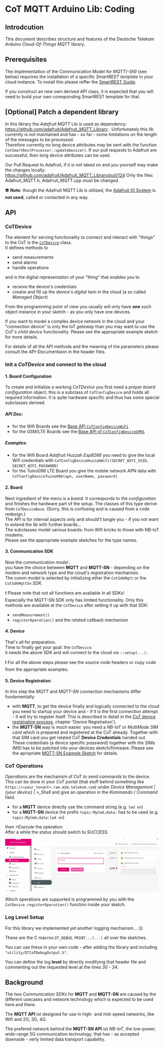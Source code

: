 # CoT MQTT Arduino Lib: Coding

## Introdcution
This document describes structure and features of the Deutsche Telekom *Arduino Cloud-Of-Things MQTT* library.

## Prerequisites
The implementation of the Communication Model for *MQTT(-SN)* (see below) requrires the installation of a specific
*SmartREST template* in your cloud instance. To install this please reffer the 
[SmartREST Guide](./src/cot_sdk/resources/README.md).

If you construct an new own derived API class, it is expected that you will need to
 build your own coresponding SmartREST template for that.

## [Optional] Patch a dependent library
In this library the *Adafruit MQTT* Lib is used as dependency: https://github.com/adafruit/Adafruit_MQTT_Library .
Unfortunately this lib currently is not maintained and has - so far - some limitations on the length of the messages
to be processed.  
Therefore currently no long device attributes may be sent with the function `CotSmartRestProcessor::updateDevice()`.
If our pull requests to Adafruit are successful, then long device attributes can be used.

Our Pull Request to Adafruit, if it is not taked on and you yourself may make the changes locally:
https://github.com/adafruit/Adafruit_MQTT_Library/pull/124
Only the files Adafruit_MQTT.h, Adafruit_MQTT.cpp must be changed.

:alien: **Note**: though the Adafruit MQTT Lib is utilized, the [Adafruit IO System](https://io.adafruit.com/)
is **not used**, called or contacted in any way.

## API
### CoTDevice
The element for serving functionality to connect and interact with "things" to the CoT is the [`CoTDevice`](src/cot_sdk/DTCoTDevice.h) class.  
It defines methods to
* send measurements
* send alarms
* handle operations

and is the digital representation of your "thing" that enables you to
* receive the device's credentials 
* creatw and fill up the device's *digital twin* in the cloud (a so called *Managed Object*)

From the programming point of view you usually will only have **one** such object instance in your sketch - as you 
only have one devices.

If you want to model a complex device network in the cloud and your "connection device" is only the IoT *gateway* 
than you may want to use the CoT's *child device* functionality. Please see the appropriate example sketch for more 
details.

For details of all the API methods and the meaning of the parameters please consult the API-Documentaion in the header 
files.

### Init a *CoTDevice* and connect to the cloud
#### 1. Board Configuration
To create and initialize a working *CoTDevice* you first need a proper *board configuration* object; this is a 
subclass of `CoTConfigDevice` and holds all required information. It is quite hardware specific and thus has some 
special subclasses derived.

##### API Doc:
* for the Wifi Boards see the [Base API `CoTConfigDeviceWiFi`](src/devices/DTCoTDeviceWiFi.h)
* for the GSM/LTE Boards see the [Base API of `CoTConfigDeviceGPRS`](src/devices/DTCoTDeviceGPRS.h)

##### Examples:
* for the Wifi Board *Adafruit Huzzah Esp8266* you need to give the local Wifi credentials with `CoTConfigDeviceHuzzahWifi(SECRET_WIFI_SSID, SECRET_WIFI_PASSWORD)`
* for the *Tuino096* LTE Board you give the mobile network APN data with `CoTConfigDeviceTuino096(apn, userName, password)`

#### 2. Board
Next ingredient of the menu is a *board*. It corresponds to the *configuration* and finishes the hardware part 
of the setup. The classes of this type derive from `CoTDeviceBase`. (Sorry, this is confusing and is caused from a code 
redesign.)  
The API is for internal aspects only and should't tangle you - if you not want to extend the lib with further boards...  
The subclasses model various boards: from Wifi bricks to those with NB-IoT modems.  
Please see the appropriate example sketches for the type names.

#### 3. Communication SDK
Now the *communication  model* :  
you have the choice between **MQTT** and **MQTT-SN** - depending on the modem and network type and the cloud's 
registration mechanism.  
The comm model is selected by initializing ether the `CotSdkMqtt` or the `CotSdkMqttSn` *SDK*.

:heavy_exclamation_mark: Please note that not all functions are available in all SDKs!  
Especially the MQTT-SN SDK only has limited functionality. Only this methods are available at the `CoTDevice` 
after setting it up with that SDK:
* `sendMeasurement()`
* `registerOperation()` and the related callback mechanism

#### 4. Device
That's all for preparation.  
Time to finally get your goal: the `CoTDevice`:  
it needs the above SDK and will connect to the cloud via `::setup(...)`.

:heavy_exclamation_mark: For all the above steps please see the source code headers or copy code from the appropriate 
examples.

#### 5. Device Registration
In this step the *MQTT* and *MQTT-SN* connection mechanisms differ fundamentally:
* with **MQTT**, to get the device finally and logically connected to the cloud you need to startup your device 
and - if it is the first connection attempt - it will try to register itself. This is described in detail in the 
[CoT device registration process](cot_device_registration.md), chapter 'Device Registration').
* the **MQTT-SN** way is much easier: you need a *NB-IoT* or *MultiMode* *SIM card* which is prepared and registered 
at the CoT already. Together with that SIM card you get related CoT **Device Credentials** handed out.  
These credentials (a device specific *password*) together with the SIMs *IMSI* has to be patched into your devices 
sketch/firmware. Please see the apropriate [MQTT-SN Example Sketch](examples/tuino096_nbiot_mqttsn/) for details.

### CoT Operations
*Operations* are the mechanism of CoT to send commands to the device.  
This can be done in your *CoT portal* (that stuff behind something like `https://<your_tenant>.ram.m2m.telekom.com`) 
under *Device Management | {your device} | >_Shell* and give an operation in the *Kommando* / *Command* field.
* for a **MQTT** device directly use the command string (e.g. `led on`)
* for a **MQTT-SN** device the prefix `topic:MyCmd;data:` has to be used (e.g. `topic:MyCmd;data:led on`)

then *>Execute* the operation.  
After a while the status should switch to *SUCCESS*.

![CoT Operations ](doc/cot_operations.png)

Which operations are supported is programmed by you with the `CotDevice.registerOperation()` function inside your sketch.

### Log Level Setup
For this library we implemented yet another logging mechanism... :expressionless:

These are the C macros `DT_DEBUG_PRINT...(...)` all over the sketches.

You can use these in your own code - after adding the library and including `"utility/DTCoTDebugOutput.h"`.

You can define the log **level** by directly modifying that header file and  commenting out the requested level at 
the lines *30* - *34*.

## Background
The two *Communication SDKs* for **MQTT** and **MQTT-SN** are caused by the different usecases and network technology 
which is expected to be used here and there.

The **MQTT API** ist designed for use in high- and mid-speed networks, like Wifi and 2G, 3G, 4G.

The prefered network behind the **MQTT-SN API** ist *NB-IoT*, the low-power, wide-range 5G communication technology, 
that has - as accepted downside - verly limited data transport capability.
